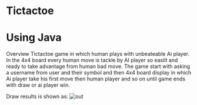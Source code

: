 # Tictactoe
# Using Java

Overview
Tictactoe game in which human plays with unbeateable Ai player. In the 4x4 board every human move is tackle by AI player so easilt and ready to take advantage from human bad move.
The game start with asking a username from user and their symbol and then 4x4 board display in which Ai player take his first move then human player and so on until game ends with draw or ai player win.

Draw results is shown as:
![out](https://user-images.githubusercontent.com/55060008/120917635-b60d8e80-c6c9-11eb-8e88-797837a8c9c2.PNG)
